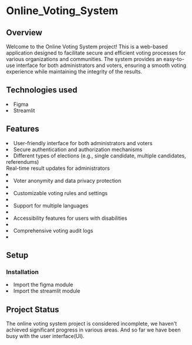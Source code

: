 # Online_Voting_System

## Overview

Welcome to the Online Voting System project! This is a web-based application designed to facilitate secure and efficient voting processes for various organizations and communities. The system provides an easy-to-use interface for both administrators and voters, ensuring a smooth voting experience while maintaining the integrity of the results.

## Technologies used

<li> Figma </li>
<li> Streamlit </li>


## Features 

<li> User-friendly interface for both administrators and voters </li>

<li> Secure authentication and authorization mechanisms </li>

<li> Different types of elections (e.g., single candidate, multiple candidates, referendums) </li>

</li> Real-time result updates for administrators <li>
 
<li> Voter anonymity and data privacy protection <li>
 
<li> Customizable voting rules and settings <li>
 
<li> Support for multiple languages <li>
 
<li> Accessibility features for users with disabilities <li>
 
<li> Comprehensive voting audit logs <li>
 
## Setup

### Installation

<li> Import the figma module </li>
<li> Import the streamlit module </li>


## Project Status

The online voting system project is considered incomplete, we haven't achieved significant progress in various areas. And so far we have been busy with the user interface(UI).
